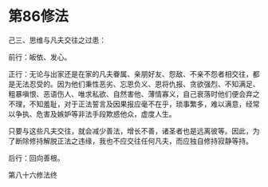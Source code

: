 # 第86修法

己三、思维与凡夫交往之过患：

前行：皈依、发心。

正行：无论与出家还是在家的凡夫眷属、亲朋好友、怨敌、不亲不怨者相交往，都是无法忍受的。因为他们秉性恶劣、忘恩负义、恩将仇报、贪欲强烈、不知满足、粗暴嗔恨、恶语伤人、唯求私欲、自然害他、薄情寡义，自己衰落时他们便会弃之不理，不知羞耻，对于正法誓言及因果报应毫不在乎，琐事繁多，难以满意，经常以争执、危害及嫉妒等非法手段欺惑他众，虚度人生。

只要与这些凡夫交往，就会减少善法，增长不善，诸圣者也是远离彼等。因此，为了断除修持解脱正法之违缘，我也不应交往任何凡夫，而应独自修持寂静等持。

后行：回向善根。

第八十六修法终

